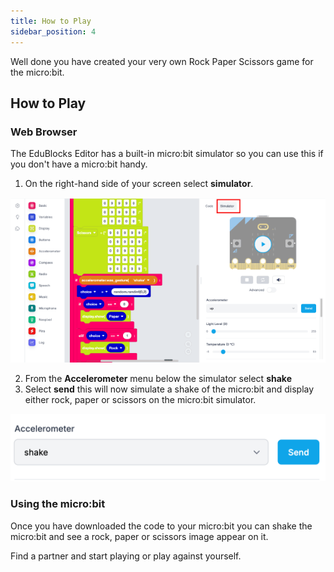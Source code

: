 ```yaml
---
title: How to Play
sidebar_position: 4
---
```


Well done you have created your very own Rock Paper Scissors game for the micro:bit.

## How to Play

### Web Browser

The EduBlocks Editor has a built-in micro:bit simulator so you can use this if you don't have a micro:bit handy.

1. On the right-hand side of your screen select **simulator**.

![Selecting the simulator](./img/SimulatorButton.png)

2. From the **Accelerometer** menu below the simulator select **shake**
3. Select **send** this will now simulate a shake of the micro:bit and display either rock, paper or scissors on the micro:bit simulator.

![Accelerometer Settings](./img/AccelermoeterSettings.png)

### Using the micro:bit

Once you have downloaded the code to your micro:bit you can shake the micro:bit and see a rock, paper or scissors image appear on it.

Find a partner and start playing or play against yourself.